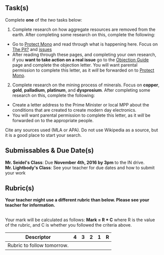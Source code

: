 Task(s)
-------
Complete **one** of the _two_ tasks below:

1. Complete research on how aggregate resources are removed from the earth.  After completing some research on this, complete the following:
  * Go to [Protect Mono](http://protectmono.com/) and read through what is happening here.  Focus on [The Pit?](http://protectmono.com/thepit.html) and [issues](http://protectmono.com/issues.html)
  * After reading through these pages, and completing your own research, if you **want to take action on a real issue** go to the [Objection Guide](http://protectmono.com/objectionguide.html) page and complete the objection letter.  You will want parental permission to complete this letter, as it _will_ be forwarded on to [Protect Mono](http://protectmono.com/).  

2. Complete research on the mining process of minerals.  Focus on **copper**, **gold**, **palladium**, **platinum**, and **dysprosium**.  After completing some research on this, complete the following:
  * Create a letter address to the Prime Minister or local MPP about the conditions that are created to create modern day electronics.
  * You will want parental permission to complete this letter, as it _will_ be forwarded on to the appropriate people.  

Cite any sources used (MLA or APA).  Do not use Wikipedia as a source, but it is a good place to start your search.

Submissables & Due Date(s)
----------
**Mr. Seidel's Class**: Due **November 4th, 2016 by 3pm** to the IN drive.  
**Mr. Lightbody's Class**: See your teacher for due dates and how to submit your work


Rubric(s)
---------
**Your teacher might use a different rubric than below.  Please see your teacher for information.**
<br/><br/>

Your mark will be calculated as follows: __Mark = R * C__ where R is the value of the rubric, and C is whether you followed the criteria above.

| Descriptor | 4 | 3 | 2 | 1 | R |
| ----- | --- | --- | --- | --- | --- |
|  Rubric to follow tomorrow.  | | | | | |
